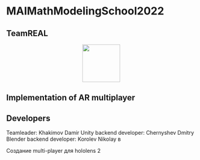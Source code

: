 # MAIMathModelingSchool2022

## TeamREAL
<div id="header" align="center">
  <img src="blob:https://web.telegram.org/7002f09c-f551-4af5-bd75-efbba803c052" width="100"/>
</div>

## Implementation of AR multiplayer

## Developers
Teamleader: Khakimov Damir 
Unity backend developer: Chernyshev Dmitry
Blender backend developer: Korolev Nikolay
в

Создание multi-player для hololens 2
